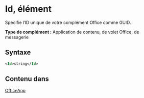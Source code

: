 # <a name="id-element"></a>Id, élément

Spécifie l’ID unique de votre complément Office comme GUID.

**Type de complément :** Application de contenu, de volet Office, de messagerie

## <a name="syntax"></a>Syntaxe

```XML
<Id>string</Id>
```

## <a name="contained-in"></a>Contenu dans

[OfficeApp](officeapp.md)

